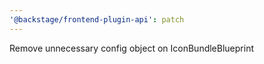 ```yaml
---
'@backstage/frontend-plugin-api': patch
---
```


Remove unnecessary config object on IconBundleBlueprint
